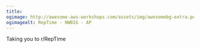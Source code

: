 ```yaml
---
title: 
ogimage: http://awesome-aws-workshops.com/assets/img/awesomebg-extra.png
ogimagealt: RepTime - NWBIG - AP
---
```


Taking you to r/RepTime

<script type="javascript">
    window.location="https://www.reddit.com/r/RepTime/";
</script>
